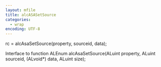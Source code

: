 ```yaml
---
layout: mfile
title: alcASASetSource
categories:
  - wrap
encoding: UTF-8
---
```


rc = alcAsaSetSource(property, sourceid, data);

Interface to function ALEnum alcAsaSetSource(ALuint property, ALuint sourceid, (ALvoid\*) data, ALuint size);